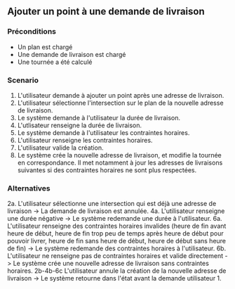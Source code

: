 ## Ajouter un point à une demande de livraison

### Préconditions

- Un plan est chargé
- Une demande de livraison est chargé
- Une tournée a été calculé

### Scenario

1. L'utilisateur demande à ajouter un point après une adresse de livraison.
2. L'utilisateur sélectionne l'intersection sur le plan de la nouvelle adresse de livraison.
3. Le système demande à l'utilisateur la durée de livraison.
4. L'utlisateur renseigne la durée de livraison.
5. Le système demande à l'utilisateur les contraintes horaires.
6. L'utilisateur renseigne les contraintes horaires.
7. L'utilisateur valide la création.
8. Le système crée la nouvelle adresse de livraison, et modifie la tournée en correspondance. 
Il met notamment à jour les adresses de livraisons suivantes si des contraintes horaires ne sont plus respectées.


### Alternatives

2a. L'utilisateur sélectionne une intersection qui est déjà une adresse de livraison -> La demande de livraison est annulée.
4a. L'utilisateur renseigne une durée négative -> Le système redemande une durée à l'utilisateur.
6a. L'utilisateur renseigne des contraintes horaires invalides (heure de fin avant heure de début, heure de fin trop peu de temps après heure de début pour pouvoir livrer, heure de fin sans heure de début, heure de début sans heure de fin) -> Le système redemande des contraintes horaires à l'utilisateur.
6b. L'utilisateur ne renseigne pas de contraintes horaires et valide directement -> Le système crée une nouvelle adresse de livraison sans contraintes horaires.
2b-4b-6c L'utilisateur annule la création de la nouvelle adresse de livraison -> Le système retourne dans l'état avant la demande utilisateur 1.
